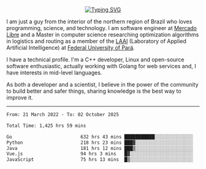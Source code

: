 
<!-- [![LinkedIn](https://img.shields.io/badge/-Ronaldd%20Pinho-0A66C2?style=for-the-badge&logo=Linkedin&logoColor=white)](https://linkedin.com/in/ronalddpinho)
[![Instagram](https://img.shields.io/badge/-@ronalddpinho-E4405F?style=for-the-badge&logo=Instagram&logoColor=white)](https://instagram.com/ronalddpinho)
[![Codewars](https://www.codewars.com/users/rawka/badges/small)](https://www.codewars.com/users/rawka) -->

<!-- <div align="center">

  <img
    src="https://github-readme-stats.vercel.app/api?username=rocuri&show_icons=true&include_all_commits=true&count_private=true&hide_border=true&hide_title=true&line_height=30"
    width="75%"
  />
  <img
    src="https://github-readme-streak-stats.herokuapp.com?user=ropinho&theme=default&hide_border=true&date_format=M%20j%5B%2C%20Y%5D"
    alt="GitHub Streak"
    width="75%"
  />
</div> -->

<!-- <h2 style="padding:5px; margin-bottom:10px; border-bottom: 2px solid orangered; width: fit-content">
  About me
</h2> -->

<div align="center">
  <a href="https://git.io/typing-svg">
    <img src="https://readme-typing-svg.herokuapp.com?font=Fira+Code&size=28&pause=1000&color=5d5d5d&center=true&vCenter=true&width=520&lines=Programmer%2C+Scientist%2C+Engineer" alt="Typing SVG" />
  </a>
</div>

<p>I am just a guy from the interior of the northern region of Brazil who loves programming, science, and technology. I am software engineer at <a href="https://mercadolivre.com.br">Mercado Libre</a> and a Master in computer science researching optimization algorithms in logistics and routing as a member of the <a href="http://laai.ufpa.br">LAAI</a> (Laboratory of Applied Artificial Intelligence) at <a href="https://portal.ufpa.br">Federal University of Pará</a>.</p>

<p>I have a technical profile. I'm a C++ developer, Linux and open-source software enthusiastic, actually working with Golang for web services and, I have interests in mid-level languages.</p>

<p>As both a developer and a scientist, I believe in the power of the community to build better and safer things, sharing knowledge is the best way to improve it.</p>

---

<!--START_SECTION:waka-->

```txt
From: 21 March 2022 - To: 02 October 2025

Total Time: 1,425 hrs 59 mins

Go                         632 hrs 43 mins ███████████░░░░░░░░░░░░░░   44.37 %
Python                     218 hrs 23 mins ███▓░░░░░░░░░░░░░░░░░░░░░   15.31 %
Java                       181 hrs 12 mins ███▒░░░░░░░░░░░░░░░░░░░░░   12.71 %
Vue.js                     94 hrs 3 mins   █▓░░░░░░░░░░░░░░░░░░░░░░░   06.60 %
JavaScript                 75 hrs 13 mins  █▒░░░░░░░░░░░░░░░░░░░░░░░   05.28 %
```

<!--END_SECTION:waka-->
